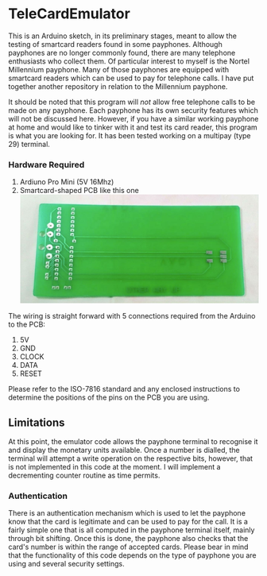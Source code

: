 # TeleCardEmulator
This is an Arduino sketch, in its preliminary stages, meant to allow the testing of smartcard readers found in some payphones.  Although payphones are no longer commonly found, there are many telephone enthusiasts who collect them.  Of particular interest to myself is the Nortel Millennium payphone.  Many of those payphones are equipped with smartcard readers which can be used to pay for telephone calls.  I have put together another repository in relation to the Millennium payphone.

It should be noted that this program will *not* allow free telephone calls to be made on any payphone.  Each payphone has its own security features which will not be discussed here.  However, if you have a similar working payphone at home and would like to tinker with it and test its card reader, this program is what you are looking for.  It has been tested working on a multipay (type 29) terminal.

### Hardware Required
1. Ardiuno Pro Mini (5V 16Mhz)
2. Smartcard-shaped PCB like this one ![alt text](https://raw.githubusercontent.com/armeniki/TeleCardEmulator/main/pics/pcb_card.jpg "Smartcard PCB") 

The wiring is straight forward with 5 connections required from the Arduino to the PCB:
1. 5V
2. GND
3. CLOCK
4. DATA
5. RESET

Please refer to the ISO-7816 standard and any enclosed instructions to determine the positions of the pins on the PCB you are using.


## Limitations
At this point, the emulator code allows the payphone terminal to recognise it and display the monetary units available.  Once a number is dialled, the terminal will attempt a write operation on the respective bits, however, that is not implemented in this code at the moment.  I will implement a decrementing counter routine as time permits.  


### Authentication
There is an authentication mechanism which is used to let the payphone know that the card is legitimate and can be used to pay for the call.  It is a fairly simple one that is all computed in the payphone terminal itself, mainly through bit shifting.  Once this is done, the payphone also checks that the card's number is within the range of accepted cards.  Please bear in mind that the functionality of this code depends on the type of payphone you are using and several security settings.  
